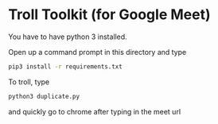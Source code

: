 # Troll Toolkit (for Google Meet)

You have to have python 3 installed.

Open up a command prompt in this directory
and type
```bash
pip3 install -r requirements.txt
```

To troll, type
```bash
python3 duplicate.py
```
and quickly go to chrome after typing in the meet url